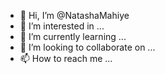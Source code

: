 - 👋 Hi, I’m @NatashaMahiye
- 👀 I’m interested in ...
- 🌱 I’m currently learning ...
- 💞️ I’m looking to collaborate on ...
- 📫 How to reach me ...

<!---
NatashaMahiye/NatashaMahiye is a ✨ special ✨ repository because its `README.md` (this file) appears on your GitHub profile.
You can click the Preview link to take a look at your changes.
--->
